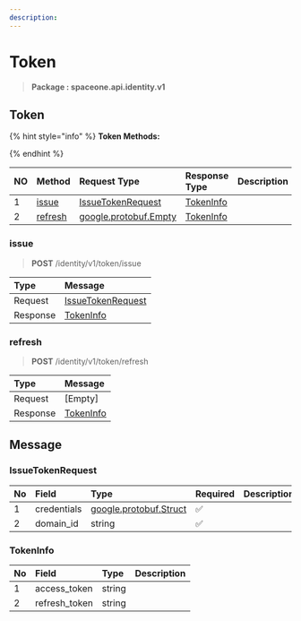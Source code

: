 ```yaml
---
description:  
---
```

# Token

>  **Package : spaceone.api.identity.v1**

## Token

{% hint style="info" %}
**Token Methods:**

{%  endhint %}


| NO |  Method | Request Type | Response Type | Description |
| :--- | :--- | :--- | :--- | :--- |
| 1 | [issue](Token.md#issue)| [IssueTokenRequest](Token.md#issuetokenrequest) | [TokenInfo](Token.md#tokeninfo) |  |
| 2 | [refresh](Token.md#refresh)|[google.protobuf.Empty](https://github.com/protocolbuffers/protobuf/blob/master/src/google/protobuf/empty.proto)| [TokenInfo](Token.md#tokeninfo) |  | 
 
 
 
 
### issue
> **POST** /identity/v1/token/issue
>


| Type | Message |
| :--- | :--- |
| Request | [IssueTokenRequest](Token.md#issuetokenrequest) |
| Response |  [TokenInfo](Token.md#tokeninfo)  |
 
 
 
 
 
### refresh
> **POST** /identity/v1/token/refresh
>


| Type | Message |
| :--- | :--- |
| Request | [Empty] |
| Response |  [TokenInfo](Token.md#tokeninfo)  |


## 

## Message

### IssueTokenRequest
| No | Field | Type | Required | Description |
| :--- | :--- | :--- | :--- | :--- |
| 1 | credentials |[google.protobuf.Struct](https://github.com/protocolbuffers/protobuf/blob/master/src/google/protobuf/struct.proto)|✅||
| 2 | domain_id |string|✅||

### TokenInfo
| No | Field | Type |  Description |
| :--- | :--- | :--- | :--- |
| 1 | access_token |string||
| 2 | refresh_token |string||
